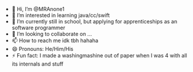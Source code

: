 - 👋 Hi, I’m @MRAnone1
- 👀 I’m interested in learning java/cc/swift
- 🌱 I’m currently still in school, but applying for apprenticeships as an software programmer
- 💞️ I’m looking to collaborate on ...
- 📫 How to reach me idk tbh hahaha
- 😄 Pronouns: He/Him/His
- ⚡ Fun fact: I made a washingmashine out of paper when I was 4 with all its internals and stuff

<!---
MRAnone1/MRAnone1 is a ✨ special ✨ repository because its `README.md` (this file) appears on your GitHub profile.
You can click the Preview link to take a look at your changes.
--->
